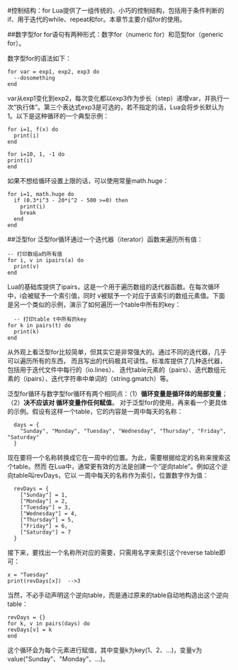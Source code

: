 #控制结构：for
  Lua提供了一组传统的、小巧的控制结构，包括用于条件判断的if、用于迭代的while、repeat和for。本章节主要介绍for的使用。

##数字型for
  for语句有两种形式：数字for（numeric for）和范型for（generic for）。

  数字型for的语法如下：
  ```
for var = exp1, exp2, exp3 do
    --dosomething
end
  ```
  var从exp1变化到exp2，每次变化都以exp3作为步长（step）递增var，并执行一次“执行体”。第三个表达式exp3是可选的，若不指定的话，Lua会将步长默认为1。以下是这种循环的一个典型示例：
  ```
for i=1, f(x) do
    print(i)
end

for i=10, 1, -1 do
  print(i)
end
```
  如果不想给循环设置上限的话，可以使用常量math.huge：
  ```
for i=1, math.huge do
    if (0.3*i^3 - 20*i^2 - 500 >=0) then
      print(i)
      break
    end
end
  ```

##泛型for
泛型for循环通过一个迭代器（iterator）函数来遍历所有值：
```
-- 打印数组a的所有值
for i, v in ipairs(a) do
  print(v)
end
```
Lua的基础库提供了ipairs，这是一个用于遍历数组的迭代器函数。在每次循环中，i会被赋予一个索引值，同时
v被赋予一个对应于该索引的数组元素值。下面是另一个类似的示例，演示了如何遍历一个table中所有的key：
```
  -- 打印table t中所有的key
for k in pairs(t) do
  print(k)
end
```
从外观上看泛型for比较简单，但其实它是非常强大的。通过不同的迭代器，几乎可以遍历所有的东西，
而且写出的代码极具可读性。标准库提供了几种迭代器，包括用于迭代文件中每行的（io.lines）、
迭代table元素的（pairs）、迭代数组元素的（ipairs）、迭代字符串中单词的（string.gmatch）等。

泛型for循环与数字型for循环有两个相同点：（1）**循环变量是循环体的局部变量**；（2）**决不应该对
循环变量作任何赋值**。
对于泛型for的使用，再来看一个更具体的示例。假设有这样一个table，它的内容是一周中每天的名称：
```
  days = {
    "Sunday", "Monday", "Tuesday", "Wednesday", "Thursday", "Friday", "Saturday"
  }
  ```
  现在要将一个名称转换成它在一周中的位置。为此，需要根据给定的名称来搜索这个table。然而
  在Lua中，通常更有效的方法是创建一个“逆向table”。例如这个逆向table叫revDays，它以
  一周中每天的名称作为索引，位置数字作为值：
  ```
    revDays = {
      ["Sunday"] = 1,
      ["Monday"] = 2,
      ["Tuesday"] = 3,
      ["Wednesday"] = 4,
      ["Thursday"] = 5,
      ["Friday"] = 6,
      ["Saturday"] = 7
    }
  ```
  接下来，要找出一个名称所对应的需要，只需用名字来索引这个reverse table即可：
  ```
x = "Tuesday"
print(revDays[x])  -->3
  ```
  当然，不必手动声明这个逆向table，而是通过原来的table自动地构造出这个逆向table：
  ```
revDays = {}
for k, v in pairs(days) do
  revDays[v] = k
end
  ```
  这个循环会为每个元素进行赋值，其中变量k为key(1、2、...)，变量v为value("Sunday"、"Monday"、...)。
